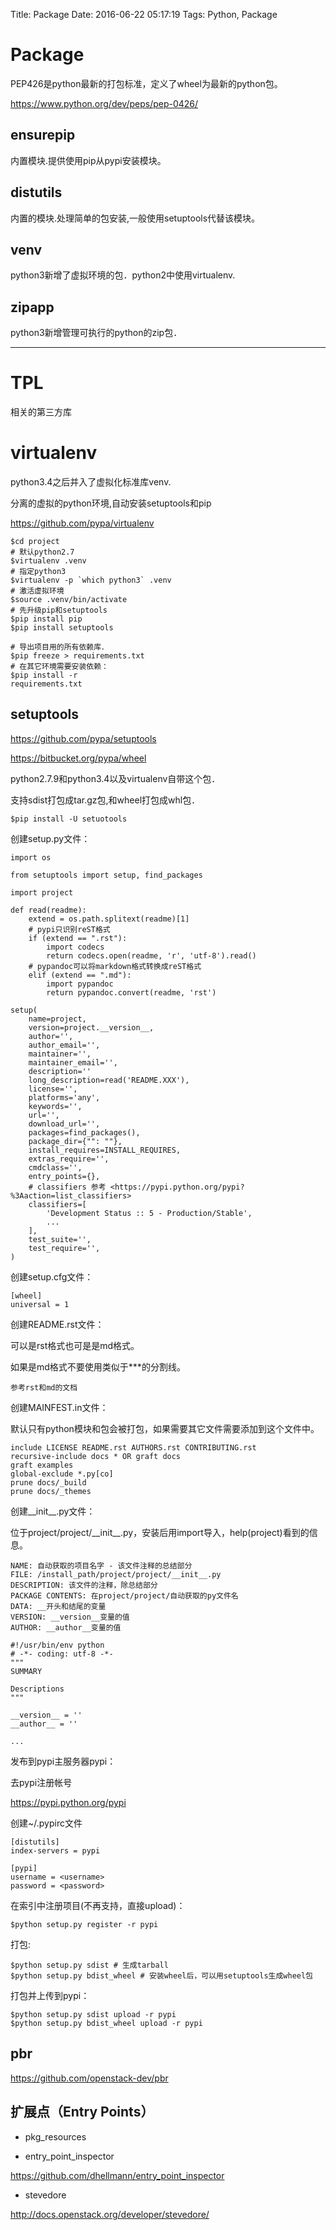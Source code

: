 Title: Package
Date: 2016-06-22 05:17:19
Tags: Python, Package



# Package

PEP426是python最新的打包标准，定义了wheel为最新的python包。

<https://www.python.org/dev/peps/pep-0426/>

## ensurepip

内置模块.提供使用pip从pypi安装模块。

## distutils

内置的模块.处理简单的包安装,一般使用setuptools代替该模块。

## venv

python3新增了虚拟环境的包．python2中使用virtualenv.

## zipapp

python3新增管理可执行的python的zip包．

***

# TPL

相关的第三方库

# virtualenv

python3.4之后并入了虚拟化标准库venv.

分离的虚拟的python环境,自动安装setuptools和pip

<https://github.com/pypa/virtualenv>

    $cd project
    # 默认python2.7
    $virtualenv .venv
    # 指定python3
    $virtualenv -p `which python3` .venv
    # 激活虚拟环境
    $source .venv/bin/activate
    # 先升级pip和setuptools
    $pip install pip
    $pip install setuptools

    # 导出项目用的所有依赖库．
    $pip freeze > requirements.txt
    # 在其它环境需要安装依赖：
    $pip install -r
    requirements.txt

## setuptools

<https://github.com/pypa/setuptools>

<https://bitbucket.org/pypa/wheel>

python2.7.9和python3.4以及virtualenv自带这个包．

支持sdist打包成tar.gz包,和wheel打包成whl包．

    $pip install -U setuotools

创建setup.py文件：

    import os

    from setuptools import setup, find_packages

    import project

    def read(readme):
        extend = os.path.splitext(readme)[1]
        # pypi只识别reST格式
        if (extend == ".rst"):
            import codecs
            return codecs.open(readme, 'r', 'utf-8').read()
        # pypandoc可以将markdown格式转换成reST格式
        elif (extend == ".md"):
            import pypandoc
            return pypandoc.convert(readme, 'rst')

    setup(
        name=project,
        version=project.__version__,
        author='',
        author_email='',
        maintainer='',
        maintainer_email='',
        description=''
        long_description=read('README.XXX'),
        license='',
        platforms='any',
        keywords='',
        url='',
        download_url='',
        packages=find_packages(),
        package_dir={"": ""},
        install_requires=INSTALL_REQUIRES,
        extras_require='',
        cmdclass='',
        entry_points={},
        # classifiers 参考 <https://pypi.python.org/pypi?%3Aaction=list_classifiers>
        classifiers=[
            'Development Status :: 5 - Production/Stable',
            ...
        ],
        test_suite='',
        test_require='',
    )

创建setup.cfg文件：

    [wheel]
    universal = 1

创建README.rst文件：

可以是rst格式也可是是md格式。

如果是md格式不要使用类似于***的分割线。

    参考rst和md的文档

创建MAINFEST.in文件：

默认只有python模块和包会被打包，如果需要其它文件需要添加到这个文件中。

    include LICENSE README.rst AUTHORS.rst CONTRIBUTING.rst
    recursive-include docs * OR graft docs
    graft examples
    global-exclude *.py[co]
    prune docs/_build
    prune docs/_themes

创建\_\_init\_\_.py文件：

位于project/project/\_\_init\_\_.py，安装后用import导入，help(project)看到的信息。

    NAME: 自动获取的项目名字 - 该文件注释的总结部分
    FILE: /install_path/project/project/__init__.py
    DESCRIPTION: 该文件的注释，除总结部分
    PACKAGE CONTENTS: 在project/project/自动获取的py文件名
    DATA: __开头和结尾的变量
    VERSION: __version__变量的值
    AUTHOR: __author__变量的值

    #!/usr/bin/env python
    # -*- coding: utf-8 -*-
    """
    SUMMARY

    Descriptions
    """

    __version__ = ''
    __author__ = ''

    ...

发布到pypi主服务器pypi：

去pypi注册帐号

<https://pypi.python.org/pypi>

创建~/.pypirc文件

    [distutils]
    index-servers = pypi

    [pypi]
    username = <username>
    password = <password>

在索引中注册项目(不再支持，直接upload)：

    $python setup.py register -r pypi

打包:

    $python setup.py sdist # 生成tarball
    $python setup.py bdist_wheel # 安装wheel后，可以用setuptools生成wheel包

打包并上传到pypi：

    $python setup.py sdist upload -r pypi
    $python setup.py bdist_wheel upload -r pypi

## pbr

<https://github.com/openstack-dev/pbr>

## 扩展点（Entry Points）

* pkg_resources

* entry_point_inspector

<https://github.com/dhellmann/entry_point_inspector>

* stevedore

<http://docs.openstack.org/developer/stevedore/>
